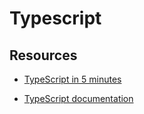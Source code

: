 # Typescript
## Resources
- [TypeScript in 5 minutes](https://www.typescriptlang.org/docs/handbook/typescript-in-5-minutes.html)

- [TypeScript documentation](https://www.typescriptlang.org/docs/handbook/basic-types.html)
